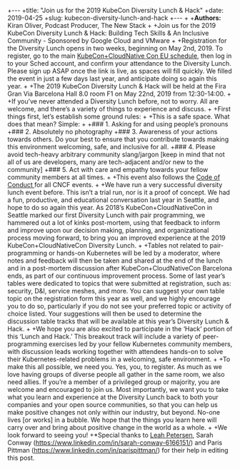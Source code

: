 +---
+title: "Join us for the 2019 KubeCon Diversity Lunch & Hack"
+date: 2019-04-25
+slug: kubecon-diversity-lunch-and-hack
+---
+
+**Authors:** Kiran Oliver, Podcast Producer, The New Stack
+
+Join us for the 2019 KubeCon Diversity Lunch & Hack: Building Tech Skills & An Inclusive Community - Sponsored by Google Cloud and VMware
+
+Registration for the Diversity Lunch opens in two weeks, beginning on May 2nd, 2019. To register, go to the main <a href="https://events.linuxfoundation.org/events/kubecon-cloudnativecon-europe-2019/schedule/"> KubeCon+CloudNative Con EU schedule</a>, then log in to your Sched account, and confirm your attendance to the Diversity Lunch. Please sign up ASAP once the link is live, as spaces will fill quickly. We filled the event in just a few days last year, and anticipate doing so again this year.
+
+The 2019 KubeCon Diversity Lunch & Hack will be held at the Fira Gran Via Barcelona Hall 8.0 room F1 on May 22nd, 2019 from 12:30-14:00.
+
+If you’ve never attended a Diversity Lunch before, not to worry. All are welcome, and there’s a variety of things to experience and discuss.
+
+First things first, let’s establish some ground rules:
+
+This is a safe space. What does that mean? Simple:
+
+### 1. Asking for and using people’s pronouns
+### 2. Absolutely no photography
+### 3. Awareness of your actions towards others. Do your best to ensure that you contribute towards making this environment welcoming, safe, and inclusive for all.
+### 4. Please avoid tech-heavy arbitrary community slang/jargon [keep in mind that not all of us are developers, many are tech-adjacent and/or new to the community]
+### 5. Act with care and empathy towards your fellow community members at all times.
+
+This event also follows the <a href="https://events.linuxfoundation.org/events/kubecon-cloudnativecon-europe-2019/attend/code-of-conduct/"> Code of Conduct </a> for all CNCF events.
+
+We have run a very successful diversity lunch event before. This isn’t a trial run, nor is it a proof of concept. We had a fun, productive, and educational conversation last year in Seattle, and hope to do so again this year. As 2018’s KubeCon+CloudNativeCon in Seattle marked our first Diversity Lunch with pair programming, we hammered out a lot of kinks post-mortem, using that feedback to inform and improve upon our decision making, planning, and organizational process moving forward, to bring you an improved experience at the 2019 KubeCon+CloudNativeCon Diversity Lunch.
+
+Tables not related to pair-programming or hands-on Kubernetes will be led by a moderator, where notes and feedback will then be taken and shared at the end of the lunch and in a post-mortem discussion after KubeCon+CloudNativeCon Barcelona ends, as part of our continuous improvement process. Some of last year’s tables were dedicated to topics that were submitted at registration, such as: security, D&I, service meshes, and more. You can suggest your own table topic on the registration form this year as well, and we highly encourage you to do so, particularly if you do not see your preferred topic or activity of choice listed. Your suggestions will then be used to determine the discussion table tracks that will be available at this year’s Diversity Lunch & Hack.
+
+We hope you are also excited to participate in the ‘Hack’ portion of this ‘Lunch and Hack.’ This breakout track will include a variety of peer-programming exercises led by your fellow Kubernetes community members, with discussion leads working together with attendees hands-on to solve their Kubernetes-related problems in a welcoming, safe environment.
+
+To make this all possible, we need you. Yes, you, to register. As much as we love having groups of diverse people all gather in the same room, we also need allies. If you’re a member of a privileged group or majority, you are welcome and encouraged to join us. Most importantly, we want you to take what you learn and experience at the Diversity Lunch back to both your companies and your open source communities, so that you can help us make positive changes not only within our industry, but beyond. No-one lives [or works] in a bubble. We hope that the things you learn here will carry over and bring about positive change in the world as a whole.
+
+We look forward to seeing you!
+*Special thanks to [Leah Petersen](https://www.linkedin.com/in/leahstunts/), Sarah Conway (https://www.linkedin.com/in/sarah-conway-6166151/) and Paris Pittman (https://www.linkedin.com/in/parispittman/) for their help in editing this post. 
